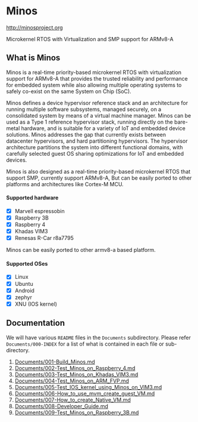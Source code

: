 # Minos 

http://minosproject.org

Microkernel RTOS with Virtualization and SMP support for ARMv8-A

## What is Minos

Minos is a real-time priority-based microkernel RTOS with virtualization support for ARMv8-A that provides the trusted reliability and performance for embedded system while also allowing multiple operating systems to safely co-exist on the same System on Chip (SoC). 

Minos defines a device hypervisor reference stack and an architecture for running multiple software subsystems, managed securely, on a consolidated system by means of a virtual machine manager. Minos can be used as a Type 1 reference hypervisor stack, running directly on the bare-metal hardware, and is suitable for a variety of IoT and embedded device solutions. Minos addresses the gap that currently exists between datacenter hypervisors, and hard partitioning hypervisors. The hypervisor architecture partitions the system into different functional domains, with carefully selected guest OS sharing optimizations for IoT and embedded devices.

Minos is also designed as a real-time priority-based microkernel RTOS that support SMP, currently support ARMv8-A, But can be easily ported to other platforms and architectures like Cortex-M MCU.

#### Supported hardware

- [x] Marvell espressobin
- [x] Raspberry 3B
- [x] Raspberry 4
- [x] Khadas VIM3
- [x] Renesas R-Car r8a7795

Minos can be easily ported to other armv8-a based platform.

#### Supported OSes

- [x] Linux 
- [x] Ubuntu
- [x] Android
- [x] zephyr
- [x] XNU (IOS kernel)

## Documentation

We will have various `README` files in the  `Documents` subdirectory. Please refer `Documents/000-INDEX` for a list of what is contained in each file or sub-directory.

1. [Documents/001-Build_Minos.md](https://github.com/minosproject/minos/blob/master/Documents/001-Build_Minos.md)
2. [Documents/002-Test_Minos_on_Raspberry_4.md](https://github.com/minosproject/minos/blob/master/Documents/002-Test_Minos_on_Raspberry_4.md)
3. [Documents/003-Test_Minos_on_Khadas_VIM3.md](https://github.com/minosproject/minos/blob/master/Documents/003-Test_Minos_on_Khadas_VIM3.md)
4. [Documents/004-Test_Minos_on_ARM_FVP.md](https://github.com/minosproject/minos/blob/master/Documents/004-Test_Minos_on_ARM_FVP.md)
5. [Documents/005-Test_IOS_kernel_using_Minos_on_VIM3.md](https://github.com/minosproject/minos/blob/master/Documents/005-Test_IOS_kernel_using_Minos_on_VIM3.md)
6. [Documents/006-How_to_use_mvm_create_guest_VM.md](https://github.com/minosproject/minos/blob/master/Documents/006-How_to_use_mvm_create_guest_VM.md)
7. [Documents/007-How_to_create_Native_VM.md](https://github.com/minosproject/minos/blob/master/Documents/007-How_to_create_Native_VM.md)
8. [Documents/008-Developer_Guide.md](https://github.com/minosproject/minos/blob/master/Documents/008-Developer_Guide.md)
9. [Documents/009-Test_Minos_on_Raspberry_3B.md](https://github.com/minosproject/minos/blob/master/Documents/009-Test_Minos_on_Raspberry_3B.md)